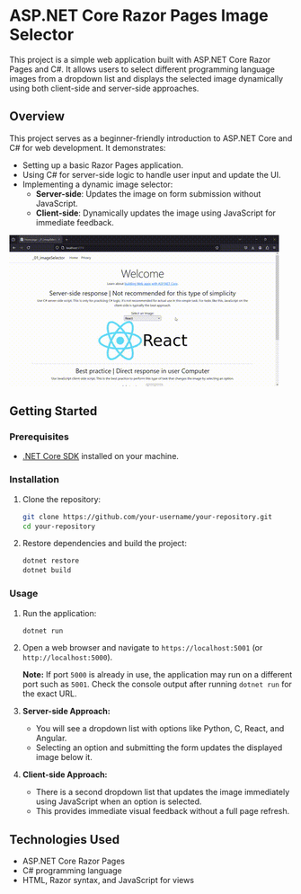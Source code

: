# ASP.NET Core Razor Pages Image Selector

This project is a simple web application built with ASP.NET Core Razor Pages and C#. It allows users to select different programming language images from a dropdown list and displays the selected image dynamically using both client-side and server-side approaches.

## Overview

This project serves as a beginner-friendly introduction to ASP.NET Core and C# for web development. It demonstrates:

- Setting up a basic Razor Pages application.
- Using C# for server-side logic to handle user input and update the UI.
- Implementing a dynamic image selector:
  - **Server-side**: Updates the image on form submission without JavaScript.
  - **Client-side**: Dynamically updates the image using JavaScript for immediate feedback.

![Project GIF](readme_media/project.gif)

## Getting Started

### Prerequisites

- [.NET Core SDK](https://dotnet.microsoft.com/download) installed on your machine.

### Installation

1. Clone the repository:

   ```bash
   git clone https://github.com/your-username/your-repository.git
   cd your-repository
   ```

2. Restore dependencies and build the project:

   ```bash
   dotnet restore
   dotnet build
   ```

### Usage

1. Run the application:

   ```bash
   dotnet run
   ```

2. Open a web browser and navigate to `https://localhost:5001` (or `http://localhost:5000`).

   **Note:** If port `5000` is already in use, the application may run on a different port such as `5001`. Check the console output after running `dotnet run` for the exact URL.

3. **Server-side Approach:**

   - You will see a dropdown list with options like Python, C, React, and Angular.
   - Selecting an option and submitting the form updates the displayed image below it.

4. **Client-side Approach:**

   - There is a second dropdown list that updates the image immediately using JavaScript when an option is selected.
   - This provides immediate visual feedback without a full page refresh.

## Technologies Used

- ASP.NET Core Razor Pages
- C# programming language
- HTML, Razor syntax, and JavaScript for views
